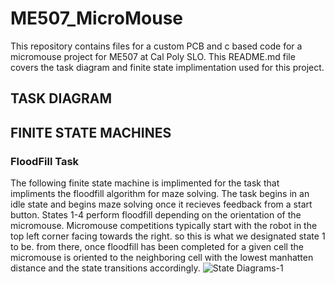 # ME507_MicroMouse
This repository contains files for a custom PCB and c based code for a micromouse project for ME507 at Cal Poly SLO. This README.md file covers the task diagram and finite state implimentation used for this project.

## TASK DIAGRAM

## FINITE STATE MACHINES
### FloodFill Task
The following finite state machine is implimented for the task that impliments the floodfill algorithm for maze solving. The task begins in an idle state and begins maze solving once it recieves feedback from a start button. States 1-4 perform floodfill depending on the orientation of the micromouse. Micromouse competitions typically start with the robot in the top left corner facing towards the right. so this is what we designated state 1 to be. from there, once floodfill has been completed for a given cell the micromouse is oriented to the neighboring cell with the lowest manhatten distance and the state transitions accordingly.
![State Diagrams-1](https://github.com/WestJeremy/ME507_MicroMouse/assets/98365124/ac6ae4f0-c1ca-4aad-91e7-937100d98f6f)
